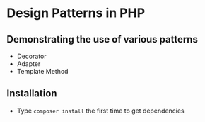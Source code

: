 # Design Patterns in PHP

## Demonstrating the use of various patterns

* Decorator
* Adapter
* Template Method

## Installation
* Type `composer install` the first time to get dependencies